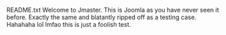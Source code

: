 README.txt
Welcome to Jmaster. This is Joomla as you have never seen it before. Exactly the same and blatantly ripped off as a testing case. Hahahaha lol lmfao this is just a foolish test.






